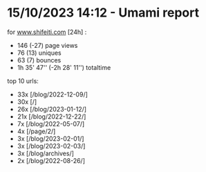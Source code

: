 # 15/10/2023 14:12 - Umami report
for www.shifeiti.com [24h] :

 - 146 (-27) page views
 - 76 (13) uniques
 - 63 (7) bounces
 - 1h 35' 47'' (-2h 28' 11'') totaltime


top 10 urls:
 - 33x [/blog/2022-12-09/]
 - 30x [/]
 - 26x [/blog/2023-01-12/]
 - 21x [/blog/2022-12-22/]
 - 7x [/blog/2022-05-07/]
 - 4x [/page/2/]
 - 3x [/blog/2023-02-01/]
 - 3x [/blog/2023-02-03/]
 - 3x [/blog/archives/]
 - 2x [/blog/2022-08-26/]


